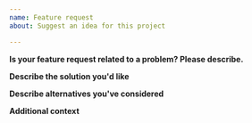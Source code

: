 ```yaml
---
name: Feature request
about: Suggest an idea for this project

---
```


<!--
Full automation and scripting are not within the scope of this project due to the potential for misuse.
The solver must always be manually started from the extension button.
 -->

**Is your feature request related to a problem? Please describe.**
<!-- A clear and concise description of what the problem is. -->

**Describe the solution you'd like**
<!-- A clear and concise description of what you want to happen. -->

**Describe alternatives you've considered**
<!-- Description of any alternative solutions or features you've considered. -->

**Additional context**
<!-- Add any other context or screenshots about the feature request here. -->
